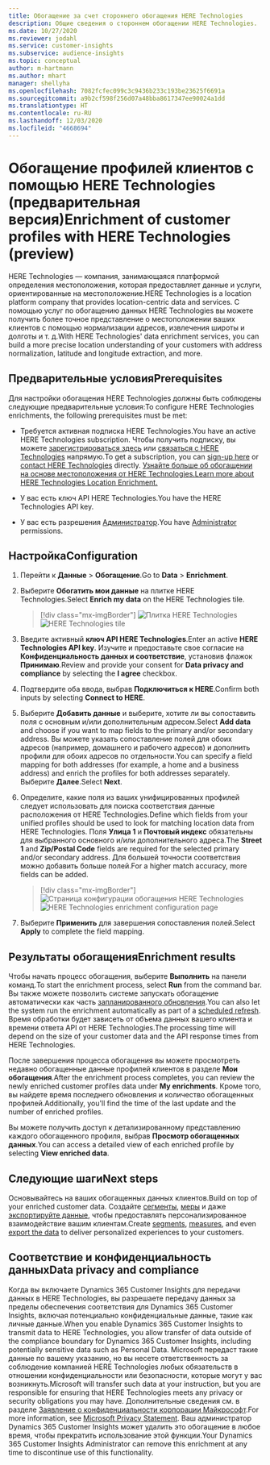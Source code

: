 ```yaml
---
title: Обогащение за счет стороннего обогащения HERE Technologies
description: Общие сведения о стороннем обогащении HERE Technologies.
ms.date: 10/27/2020
ms.reviewer: jodahl
ms.service: customer-insights
ms.subservice: audience-insights
ms.topic: conceptual
author: m-hartmann
ms.author: mhart
manager: shellyha
ms.openlocfilehash: 7082fcfec099c3c9436b233c193be23625f6691a
ms.sourcegitcommit: a9b2cf598f256d07a48bba8617347ee90024a1dd
ms.translationtype: HT
ms.contentlocale: ru-RU
ms.lasthandoff: 12/03/2020
ms.locfileid: "4668694"
---
```

# <a name="enrichment-of-customer-profiles-with-here-technologies-preview"></a><span data-ttu-id="0a0a6-103">Обогащение профилей клиентов с помощью HERE Technologies (предварительная версия)</span><span class="sxs-lookup"><span data-stu-id="0a0a6-103">Enrichment of customer profiles with HERE Technologies (preview)</span></span>

<span data-ttu-id="0a0a6-104">HERE Technologies — компания, занимающаяся платформой определения местоположения, которая предоставляет данные и услуги, ориентированные на местоположение.</span><span class="sxs-lookup"><span data-stu-id="0a0a6-104">HERE Technologies is a location platform company that provides location-centric data and services.</span></span> <span data-ttu-id="0a0a6-105">С помощью услуг по обогащению данных HERE Technologies вы можете получить более точное представление о местоположении ваших клиентов с помощью нормализации адресов, извлечения широты и долготы и т. д.</span><span class="sxs-lookup"><span data-stu-id="0a0a6-105">With HERE Technologies' data enrichment services, you can build a more precise location understanding of your customers with address normalization, latitude and longitude extraction, and more.</span></span>

## <a name="prerequisites"></a><span data-ttu-id="0a0a6-106">Предварительные условия</span><span class="sxs-lookup"><span data-stu-id="0a0a6-106">Prerequisites</span></span>

<span data-ttu-id="0a0a6-107">Для настройки обогащения HERE Technologies должны быть соблюдены следующие предварительные условия:</span><span class="sxs-lookup"><span data-stu-id="0a0a6-107">To configure HERE Technologies enrichments, the following prerequisites must be met:</span></span>

- <span data-ttu-id="0a0a6-108">Требуется активная подписка HERE Technologies.</span><span class="sxs-lookup"><span data-stu-id="0a0a6-108">You have an active HERE Technologies subscription.</span></span> <span data-ttu-id="0a0a6-109">Чтобы получить подписку, вы можете [зарегистрироваться здесь](https://developer.here.com/sign-up?utm_medium=referral&utm_source=Microsoft-Dynamics-CI&create=Freemium-Basic) или [связаться с HERE Technologies](https://developer.here.com/help?utm_medium=referral&utm_source=Microsoft-Dynamics-CI#how-can-we-help-you) напрямую.</span><span class="sxs-lookup"><span data-stu-id="0a0a6-109">To get a subscription, you can [sign-up here](https://developer.here.com/sign-up?utm_medium=referral&utm_source=Microsoft-Dynamics-CI&create=Freemium-Basic) or [contact HERE Technologies](https://developer.here.com/help?utm_medium=referral&utm_source=Microsoft-Dynamics-CI#how-can-we-help-you) directly.</span></span> [<span data-ttu-id="0a0a6-110">Узнайте больше об обогащении на основе местоположения от HERE Technologies.</span><span class="sxs-lookup"><span data-stu-id="0a0a6-110">Learn more about HERE Technologies Location Enrichment.</span></span>](https://developer.here.com/location-enrichment?cid=Dev-MicrosoftDynamics-DB-0-Dev-&utm_source=MicrosoftDynamics&utm_medium=referral&utm_campaign=Online_Dev_ReferralMicrosoft)

- <span data-ttu-id="0a0a6-111">У вас есть ключ API HERE Technologies.</span><span class="sxs-lookup"><span data-stu-id="0a0a6-111">You have the HERE Technologies API key.</span></span>

- <span data-ttu-id="0a0a6-112">У вас есть разрешения [Администратор](permissions.md#administrator).</span><span class="sxs-lookup"><span data-stu-id="0a0a6-112">You have [Administrator](permissions.md#administrator) permissions.</span></span>

## <a name="configuration"></a><span data-ttu-id="0a0a6-113">Настройка</span><span class="sxs-lookup"><span data-stu-id="0a0a6-113">Configuration</span></span>

1. <span data-ttu-id="0a0a6-114">Перейти к **Данные** > **Обогащение**.</span><span class="sxs-lookup"><span data-stu-id="0a0a6-114">Go to **Data** > **Enrichment**.</span></span>

1. <span data-ttu-id="0a0a6-115">Выберите **Обогатить мои данные** на плитке HERE Technologies.</span><span class="sxs-lookup"><span data-stu-id="0a0a6-115">Select **Enrich my data** on the HERE Technologies tile.</span></span>

   > [!div class="mx-imgBorder"]
   > <span data-ttu-id="0a0a6-116">![Плитка HERE Technologies](media/HERE-tile.png "Плитка HERE Technologies")</span><span class="sxs-lookup"><span data-stu-id="0a0a6-116">![HERE Technologies tile](media/HERE-tile.png "HERE Technologies tile")</span></span>

1. <span data-ttu-id="0a0a6-117">Введите активный **ключ API HERE Technologies**.</span><span class="sxs-lookup"><span data-stu-id="0a0a6-117">Enter an active **HERE Technologies API key**.</span></span> <span data-ttu-id="0a0a6-118">Изучите и предоставьте свое согласие на **Конфиденциальность данных и соответствие**, установив флажок **Принимаю**.</span><span class="sxs-lookup"><span data-stu-id="0a0a6-118">Review and provide your consent for **Data privacy and compliance** by selecting the **I agree** checkbox.</span></span> 

1. <span data-ttu-id="0a0a6-119">Подтвердите оба ввода, выбрав **Подключиться к HERE**.</span><span class="sxs-lookup"><span data-stu-id="0a0a6-119">Confirm both inputs by selecting **Connect to HERE**.</span></span>

1. <span data-ttu-id="0a0a6-120">Выберите **Добавить данные** и выберите, хотите ли вы сопоставить поля с основным и/или дополнительным адресом.</span><span class="sxs-lookup"><span data-stu-id="0a0a6-120">Select **Add data** and choose if you want to map fields to the primary and/or secondary address.</span></span> <span data-ttu-id="0a0a6-121">Вы можете указать сопоставление полей для обоих адресов (например, домашнего и рабочего адресов) и дополнить профили для обоих адресов по отдельности.</span><span class="sxs-lookup"><span data-stu-id="0a0a6-121">You can specify a field mapping for both addresses (for example, a home and a business address) and enrich the profiles for both addresses separately.</span></span> <span data-ttu-id="0a0a6-122">Выберите **Далее**.</span><span class="sxs-lookup"><span data-stu-id="0a0a6-122">Select **Next**.</span></span>

1. <span data-ttu-id="0a0a6-123">Определите, какие поля из ваших унифицированных профилей следует использовать для поиска соответствия данные расположения от HERE Technologies.</span><span class="sxs-lookup"><span data-stu-id="0a0a6-123">Define which fields from your unified profiles should be used to look for matching location data from HERE Technologies.</span></span> <span data-ttu-id="0a0a6-124">Поля **Улица 1** и **Почтовый индекс** обязательны для выбранного основного и/или дополнительного адреса.</span><span class="sxs-lookup"><span data-stu-id="0a0a6-124">The **Street 1** and **Zip/Postal Code** fields are required for the selected primary and/or secondary address.</span></span> <span data-ttu-id="0a0a6-125">Для большей точности соответствия можно добавить больше полей.</span><span class="sxs-lookup"><span data-stu-id="0a0a6-125">For a higher match accuracy, more fields can be added.</span></span>

   > [!div class="mx-imgBorder"]
   > <span data-ttu-id="0a0a6-126">![Страница конфигурации обогащения HERE Technologies](media/enrichment-HERE-configuration.png "Страница конфигурации обогащения HERE Technologies")</span><span class="sxs-lookup"><span data-stu-id="0a0a6-126">![HERE Technologies enrichment configuration page](media/enrichment-HERE-configuration.png "HERE Technologies enrichment configuration page")</span></span>

1. <span data-ttu-id="0a0a6-127">Выберите **Применить** для завершения сопоставления полей.</span><span class="sxs-lookup"><span data-stu-id="0a0a6-127">Select **Apply** to complete the field mapping.</span></span>

## <a name="enrichment-results"></a><span data-ttu-id="0a0a6-128">Результаты обогащения</span><span class="sxs-lookup"><span data-stu-id="0a0a6-128">Enrichment results</span></span>

<span data-ttu-id="0a0a6-129">Чтобы начать процесс обогащения, выберите **Выполнить** на панели команд.</span><span class="sxs-lookup"><span data-stu-id="0a0a6-129">To start the enrichment process, select **Run** from the command bar.</span></span> <span data-ttu-id="0a0a6-130">Вы также можете позволить системе запускать обогащение автоматически как часть [запланированного обновления](system.md#schedule-tab).</span><span class="sxs-lookup"><span data-stu-id="0a0a6-130">You can also let the system run the enrichment automatically as part of a [scheduled refresh](system.md#schedule-tab).</span></span> <span data-ttu-id="0a0a6-131">Время обработки будет зависеть от объема данных вашего клиента и времени ответа API от HERE Technologies.</span><span class="sxs-lookup"><span data-stu-id="0a0a6-131">The processing time will depend on the size of your customer data and the API response times from HERE Technologies.</span></span>

<span data-ttu-id="0a0a6-132">После завершения процесса обогащения вы можете просмотреть недавно обогащенные данные профилей клиентов в разделе **Мои обогащения**.</span><span class="sxs-lookup"><span data-stu-id="0a0a6-132">After the enrichment process completes, you can review the newly enriched customer profiles data under **My enrichments**.</span></span> <span data-ttu-id="0a0a6-133">Кроме того, вы найдете время последнего обновления и количество обогащенных профилей.</span><span class="sxs-lookup"><span data-stu-id="0a0a6-133">Additionally, you'll find the time of the last update and the number of enriched profiles.</span></span>

<span data-ttu-id="0a0a6-134">Вы можете получить доступ к детализированному представлению каждого обогащенного профиля, выбрав **Просмотр обогащенных данных**.</span><span class="sxs-lookup"><span data-stu-id="0a0a6-134">You can access a detailed view of each enriched profile by selecting **View enriched data**.</span></span>

## <a name="next-steps"></a><span data-ttu-id="0a0a6-135">Следующие шаги</span><span class="sxs-lookup"><span data-stu-id="0a0a6-135">Next steps</span></span>

<span data-ttu-id="0a0a6-136">Основывайтесь на ваших обогащенных данных клиентов.</span><span class="sxs-lookup"><span data-stu-id="0a0a6-136">Build on top of your enriched customer data.</span></span> <span data-ttu-id="0a0a6-137">Создайте [сегменты](segments.md), [меры](measures.md) и даже [экспортируйте данные](export-destinations.md), чтобы предоставлять персонализированное взаимодействие вашим клиентам.</span><span class="sxs-lookup"><span data-stu-id="0a0a6-137">Create [segments](segments.md), [measures](measures.md), and even [export the data](export-destinations.md) to deliver personalized experiences to your customers.</span></span>

## <a name="data-privacy-and-compliance"></a><span data-ttu-id="0a0a6-138">Соответствие и конфиденциальность данных</span><span class="sxs-lookup"><span data-stu-id="0a0a6-138">Data privacy and compliance</span></span>

<span data-ttu-id="0a0a6-139">Когда вы включаете Dynamics 365 Customer Insights для передачи данных в HERE Technologies, вы разрешаете передачу данных за пределы обеспечения соответствия для Dynamics 365 Customer Insights, включая потенциально конфиденциальные данные, такие как личные данные.</span><span class="sxs-lookup"><span data-stu-id="0a0a6-139">When you enable Dynamics 365 Customer Insights to transmit data to HERE Technologies, you allow transfer of data outside of the compliance boundary for Dynamics 365 Customer Insights, including potentially sensitive data such as Personal Data.</span></span> <span data-ttu-id="0a0a6-140">Microsoft передаст такие данные по вашему указанию, но вы несете ответственность за соблюдение компанией HERE Technologies любых обязательств в отношении конфиденциальности или безопасности, которые могут у вас возникнуть.</span><span class="sxs-lookup"><span data-stu-id="0a0a6-140">Microsoft will transfer such data at your instruction, but you are responsible for ensuring that HERE Technologies meets any privacy or security obligations you may have.</span></span> <span data-ttu-id="0a0a6-141">Дополнительные сведения см. в разделе [Заявление о конфиденциальности корпорации Майкрософт](https://go.microsoft.com/fwlink/?linkid=396732).</span><span class="sxs-lookup"><span data-stu-id="0a0a6-141">For more information, see [Microsoft Privacy Statement](https://go.microsoft.com/fwlink/?linkid=396732).</span></span>
<span data-ttu-id="0a0a6-142">Ваш администратор Dynamics 365 Customer Insights может удалить это обогащение в любое время, чтобы прекратить использование этой функции.</span><span class="sxs-lookup"><span data-stu-id="0a0a6-142">Your Dynamics 365 Customer Insights Administrator can remove this enrichment at any time to discontinue use of this functionality.</span></span>
